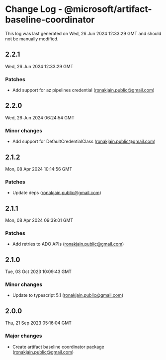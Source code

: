 # Change Log - @microsoft/artifact-baseline-coordinator

This log was last generated on Wed, 26 Jun 2024 12:33:29 GMT and should not be manually modified.

<!-- Start content -->

## 2.2.1

Wed, 26 Jun 2024 12:33:29 GMT

### Patches

- Add support for az pipelines credential (ronakjain.public@gmail.com)

## 2.2.0

Wed, 26 Jun 2024 06:24:54 GMT

### Minor changes

- Add support for DefaultCredentialClass (ronakjain.public@gmail.com)

## 2.1.2

Mon, 08 Apr 2024 10:14:56 GMT

### Patches

- Update deps (ronakjain.public@gmail.com)

## 2.1.1

Mon, 08 Apr 2024 09:39:01 GMT

### Patches

- Add retries to ADO APIs (ronakjain.public@gmail.com)

## 2.1.0

Tue, 03 Oct 2023 10:09:43 GMT

### Minor changes

- Update to typescript 5.1 (ronakjain.public@gmail.com)

## 2.0.0

Thu, 21 Sep 2023 05:16:04 GMT

### Major changes

- Create artifact baseline coordinator package (ronakjain.public@gmail.com)
